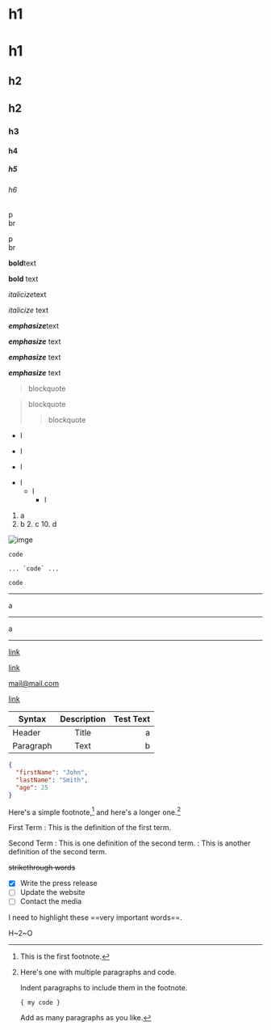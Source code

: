 # h1

h1
=

## h2

h2
-

### h3

#### h4

##### h5

###### h6

p  
br

p<br>br

**bold**text

__bold__ text

*italicize*text

_italicize_ text

***emphasize***text

___emphasize___ text

_**emphasize**_ text

**_emphasize_** text

>blockquote

>blockquote
>
>>blockquote

- l

* l

+ l

- l
    - l
        - l

1. a
1. b
    2. c
    10. d

![imge](banner.png)

`code`

``... `code` ...``

    code

---

a

***

a
___

[link](https://www.markdownguide.org/basic-syntax/)

[link](https://www.markdownguide.org/basic-syntax/ "Title")

<mail@mail.com>

[link][1]

[1]: https://www.markdownguide.org/basic-syntax/ (Title)

Syntax|Description|Test Text
-|:-:|-:
Header|Title|a
Paragraph|Text|b

```json
{
  "firstName": "John",
  "lastName": "Smith",
  "age": 25
}
```

Here's a simple footnote,[^1] and here's a longer one.[^bignote]

[^1]: This is the first footnote.

[^bignote]: Here's one with multiple paragraphs and code.

    Indent paragraphs to include them in the footnote.

    `{ my code }`

    Add as many paragraphs as you like.

First Term
: This is the definition of the first term.

Second Term
: This is one definition of the second term.
: This is another definition of the second term.

~~strikethrough words~~

- [x] Write the press release
- [ ] Update the website
- [ ] Contact the media

I need to highlight these ==very important words==.

H~2~O
